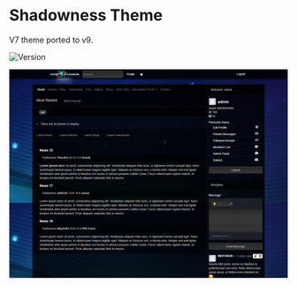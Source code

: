 # Shadowness Theme
V7 theme ported to v9.

![Version](https://img.shields.io/badge/Version-1.5-blue.svg)

![Preview](screenshot.jpg)
